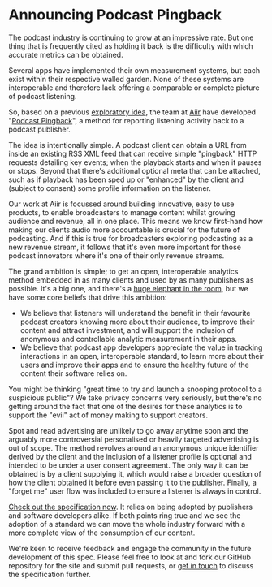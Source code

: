 # Announcing Podcast Pingback

The podcast industry is continuing to grow at an impressive rate. But one thing
that is frequently cited as holding it back is the difficulty with which
accurate metrics can be obtained.

Several apps have implemented their own measurement systems, but each exist
within their respective walled garden. None of these systems are interoperable
and therefore lack offering a comparable or complete picture of podcast
listening.

So, based on a previous
[exploratory idea](https://medium.com/togglebit/how-we-all-can-help-podcasts-thrive-but-nothings-quite-that-easy-e583bb5ffe79),
the team at [Aiir](https://www.aiir.com/) have developed
"[Podcast Pingback](/specification/1)", a method for reporting listening
activity back to a podcast publisher.

The idea is intentionally simple. A podcast client can obtain a URL from inside
an existing RSS XML feed that can receive simple "pingback" HTTP requests
detailing key events; when the playback starts and when it pauses or stops.
Beyond that there's additional optional meta that can be attached, such as if
playback has been sped up or "enhanced" by the client and (subject to consent)
some profile information on the listener.

Our work at Aiir is focussed around building innovative, easy to use products,
to enable broadcasters to manage content whilst growing audience and revenue,
all in one place. This means we know first-hand how making our clients audio
more accountable is crucial for the future of podcasting. And if this is true
for broadcasters exploring podcasting as a new revenue stream, it follows that
it's even more important for those podcast innovators where it's one of their
only revenue streams.

The grand ambition is simple; to get an open, interoperable analytics method
embedded in as many clients and used by as many publishers as possible. It's a
big one, and there's a [huge elephant in the room](https://www.apple.com/), but
we have some core beliefs that drive this ambition:

* We believe that listeners will understand the benefit in their favourite
  podcast creators knowing more about their audience, to improve their content
  and attract investment, and will support the inclusion of anonymous and
  controllable analytic measurement in their apps.
* We believe that podcast app developers appreciate the value in tracking
  interactions in an open, interoperable standard, to learn more about their
  users and improve their apps and to ensure the healthy future of the content
  their software relies on.

You might be thinking "great time to try and launch a snooping protocol to a
suspicious public"? We take privacy concerns very seriously, but there's no
getting around the fact that one of the desires for these analytics is to
support the "evil" act of money making to support creators.

Spot and read advertising are unlikely to go away anytime soon and the arguably
more controversial personalised or heavily targeted advertising is out of scope.
The method revolves around an anonymous unique identifier derived by the client
and the inclusion of a listener profile is optional and intended to be under a
user consent agreement. The only way it can be obtained is by a client supplying
it, which would raise a broader question of how the client obtained it before
even passing it to the publisher. Finally, a "forget me" user flow was included
to ensure a listener is always in control.

[Check out the specification now](/specification/1). It relies on being adopted
by publishers and software developers alike. If both points ring true and we see
the adoption of a standard we can move the whole industry forward with a more
complete view of the consumption of our content.

We're keen to receive feedback and engage the community in the future
development of this spec. Please feel free to look at and fork our GitHub
repository for the site and submit pull requests, or
[get in touch](mailto:feedback@podping.info) to discuss the specification
further.
